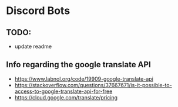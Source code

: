 # Discord Bots

## TODO:

- update readme

## Info regarding the google translate API

- https://www.labnol.org/code/19909-google-translate-api
- https://stackoverflow.com/questions/37667671/is-it-possible-to-access-to-google-translate-api-for-free
- https://cloud.google.com/translate/pricing
